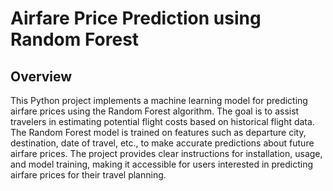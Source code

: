 # Airfare Price Prediction using Random Forest

## Overview

This Python project implements a machine learning model for predicting airfare prices using the Random Forest algorithm. The goal is to assist travelers in estimating potential flight costs based on historical flight data. The Random Forest model is trained on features such as departure city, destination, date of travel, etc., to make accurate predictions about future airfare prices. The project provides clear instructions for installation, usage, and model training, making it accessible for users interested in predicting airfare prices for their travel planning.

